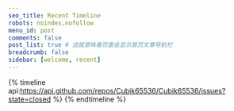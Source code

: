 ```yaml
---
seo_title: Recent Timeline
robots: noindex,nofollow
menu_id: post
comments: false
post_list: true # 这就意味着页面会显示首页文章导航栏
breadcrumb: false
sidebar: [welcome, recent]
---
```


{% timeline api:https://api.github.com/repos/Cubik65536/Cubik65536/issues?state=closed %}
{% endtimeline %}
